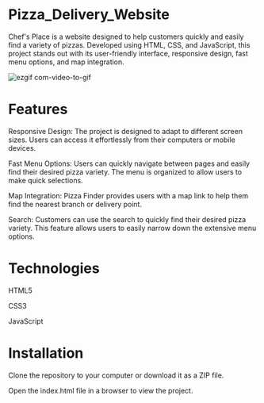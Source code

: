 ﻿# Pizza_Delivery_Website

Chef's Place is a website designed to help customers quickly and easily find a variety of pizzas. Developed using HTML, CSS, and JavaScript, this project stands out with its user-friendly interface, responsive design, fast menu options, and map integration.

![ezgif com-video-to-gif](https://github.com/MeltemPinar/Pizza_Delivery_Website/assets/147662901/f197100d-89e3-4413-bcb4-4108fc4e408e)


# Features

Responsive Design: The project is designed to adapt to different screen sizes. Users can access it effortlessly from their computers or mobile devices.

Fast Menu Options: Users can quickly navigate between pages and easily find their desired pizza variety. The menu is organized to allow users to make quick selections.

Map Integration: Pizza Finder provides users with a map link to help them find the nearest branch or delivery point. 

Search: Customers can use the search to quickly find their desired pizza variety. This feature allows users to easily narrow down the extensive menu options.

# Technologies

HTML5

CSS3

JavaScript 

# Installation

Clone the repository to your computer or download it as a ZIP file.

Open the index.html file in a browser to view the project.
